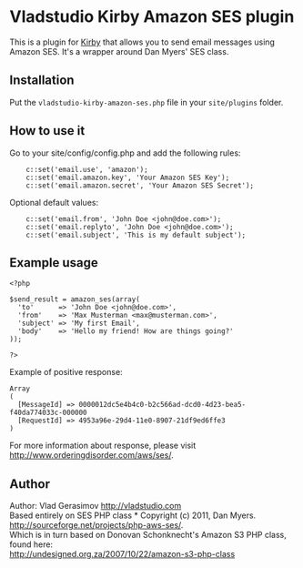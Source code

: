 # Vladstudio Kirby Amazon SES plugin

This is a plugin for [Kirby](http://getkirby.com/) that allows you to send email messages using Amazon SES.
It's a wrapper around Dan Myers' SES class.

## Installation

Put the `vladstudio-kirby-amazon-ses.php` file in your `site/plugins` folder.

## How to use it

Go to your site/config/config.php and add the following rules: 

		c::set('email.use', 'amazon');
		c::set('email.amazon.key', 'Your Amazon SES Key');
		c::set('email.amazon.secret', 'Your Amazon SES Secret');
	
Optional default values:
		
		c::set('email.from', 'John Doe <john@doe.com>');
		c::set('email.replyto', 'John Doe <john@doe.com>');
		c::set('email.subject', 'This is my default subject');
		
## Example usage

    <?php 
    
    $send_result = amazon_ses(array(
      'to'      => 'John Doe <john@doe.com>',
      'from'    => 'Max Musterman <max@musterman.com>',
      'subject' => 'My first Email',
      'body'    => 'Hello my friend! How are things going?'
    ));
    
    ?>

Example of positive response:

	Array
	(
	  [MessageId] => 0000012dc5e4b4c0-b2c566ad-dcd0-4d23-bea5-f40da774033c-000000
	  [RequestId] => 4953a96e-29d4-11e0-8907-21df9ed6ffe3
	)

For more information about response, please visit <http://www.orderingdisorder.com/aws/ses/>.

## Author

Author: Vlad Gerasimov <http://vladstudio.com>  
Based entirely on SES PHP class * Copyright (c) 2011, Dan Myers.  
<http://sourceforge.net/projects/php-aws-ses/>.  
Which is in turn based on Donovan Schonknecht's Amazon S3 PHP class, found here:  
<http://undesigned.org.za/2007/10/22/amazon-s3-php-class>
